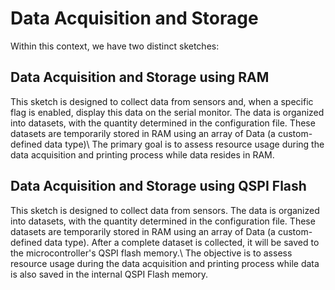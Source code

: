 # Data Acquisition and Storage

Within this context, we have two distinct sketches:

## Data Acquisition and Storage using RAM

This sketch is designed to collect data from sensors and, when a specific flag is enabled, display this data on the serial monitor. The data is organized into datasets, with the quantity determined in the configuration file. These datasets are temporarily stored in RAM using an array of Data (a custom-defined data type)\\
The primary goal is to assess resource usage during the data acquisition and printing process while data resides in RAM.

## Data Acquisition and Storage using QSPI Flash

This sketch is designed to collect data from sensors. The data is organized into datasets, with the quantity determined in the configuration file. These datasets are temporarily stored in RAM using an array of Data (a custom-defined data type). After a complete dataset is collected, it will be saved to the microcontroller's QSPI flash memory.\\
The objective is to assess resource usage during the data acquisition and printing process while data is also saved in the internal QSPI Flash memory.
